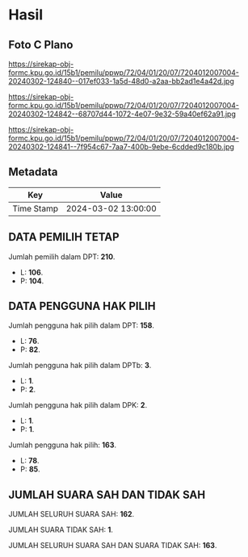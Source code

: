 # Hasil

## Foto C Plano

https://sirekap-obj-formc.kpu.go.id/15b1/pemilu/ppwp/72/04/01/20/07/7204012007004-20240302-124840--017ef033-1a5d-48d0-a2aa-bb2ad1e4a42d.jpg

https://sirekap-obj-formc.kpu.go.id/15b1/pemilu/ppwp/72/04/01/20/07/7204012007004-20240302-124842--68707d44-1072-4e07-9e32-59a40ef62a91.jpg

https://sirekap-obj-formc.kpu.go.id/15b1/pemilu/ppwp/72/04/01/20/07/7204012007004-20240302-124841--7f954c67-7aa7-400b-9ebe-6cdded9c180b.jpg


## Metadata

| Key        | Value               |
| ---------- | ------------------- |
| Time Stamp | 2024-03-02 13:00:00 |


## DATA PEMILIH TETAP

Jumlah pemilih dalam DPT: **210**.
 * L: **106**.
 * P: **104**.

## DATA PENGGUNA HAK PILIH

Jumlah pengguna hak pilih dalam DPT: **158**.
 * L: **76**.
 * P: **82**.

Jumlah pengguna hak pilih dalam DPTb: **3**.
 * L: **1**.
 * P: **2**.

Jumlah pengguna hak pilih dalam DPK: **2**.
 * L: **1**.
 * P: **1**.

Jumlah pengguna hak pilih: **163**.
 * L: **78**.
 * P: **85**.

## JUMLAH SUARA SAH DAN TIDAK SAH

JUMLAH SELURUH SUARA SAH: **162**.

JUMLAH SUARA TIDAK SAH: **1**.

JUMLAH SELURUH SUARA SAH DAN SUARA TIDAK SAH: **163**.


